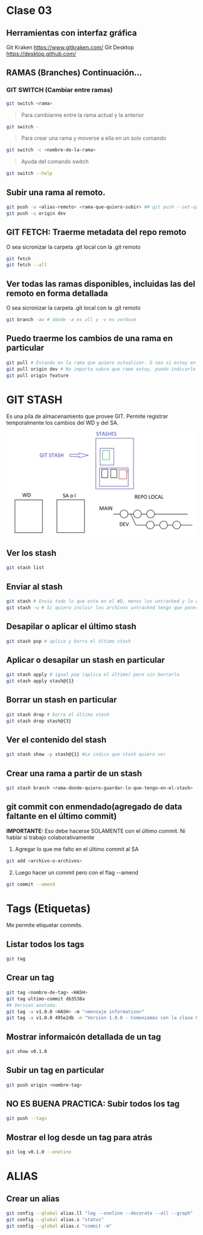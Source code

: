# Clase 03

## Herramientas con interfaz gráfica

Git Kraken <https://www.gitkraken.com/>
Git Desktop <https://desktop.github.com/>

## RAMAS (Branches) Continuación...

### GIT SWITCH (Cambiar entre ramas)

```sh
git switch <rama>
```

> Para cambiarme entre la rama actual y la anterior

```sh
git switch -
```

> Para crear una rama y moverse a ella en un solo comando

```sh
git switch -c <nombre-de-la-rama>
```

> Ayuda del comando switch 

```sh
git switch --help
```

## Subir una rama al remoto.

```sh
git push -u <alias-remoto> <rama-que-quiero-subir> ## git push --set-upstream origin <rama-que-quiero-subir>
git push -u origin dev
```

## GIT FETCH: Traerme metadata del repo remoto
O sea sicronizar la carpeta .git local con la .git remoto

```sh
git fetch 
git fetch --all
```

## Ver todas las ramas disponibles, incluidas las del remoto en forma detallada
O sea sicronizar la carpeta .git local con la .git remoto

```sh
git branch -av # dónde -a es all y -v es verbose 
```

## Puedo traerme los cambios de una rama en particular

```sh
git pull # Estando en la rama que quiero actualizar. O sea si estoy en dev, se va a actualizar con el remoto, dev
git pull origin dev # No importa sobre que rama estoy, puedo indicarle que sincronizar.
git pull origin feature 
```

# GIT STASH
Es una pila de almacenamiento que provee GIT. 
Permite registrar temporalmente los cambios del WD y del SA.


![GIT STASH](_ref/git_stash.png)


## Ver los stash

```sh
git stash list
```

## Enviar al stash

```sh
git stash # Envia todo lo que esta en el WD, menos los untracked y lo que esta en SA
git stash -u # Si quiero incluir los archivos untracked tengo que poner -u
``` 

## Desapilar o aplicar el último stash

```sh
git stash pop # aplica y borra el último stash
```

## Aplicar o desapilar un stash en particular

```sh
git stash apply # igual pop (aplica el último) pero sin borrarlo
git stash apply stash@{1}
```

## Borrar un stash en particular

```sh
git stash drop # borra el último stash
git stash drop stash@{3}
```

## Ver el contenido del stash

```sh
git stash show -p stash@{1} #Le indico que stash quiero ver
```

## Crear una rama a partir de un stash

```sh
git stash branch <rama-donde-quiero-guardar-lo-que-tengo-en-el-stash>
``` 

## git commit con enmendado(agregado de data faltante en el último commit)

**IMPORTANTE:** Eso debe hacerse SOLAMENTE con el último commit. Ni hablar si trabajo colaborativamente

1. Agregar lo que me falto en el último commit al SA

```sh
git add <archivo-o-archivos>
```

2. Luego hacer un commit  pero con el flag --amend

```sh
git commit --amend
``` 

# Tags (Etiquetas)
Me permite etiquetar commits. 

## Listar todos los tags

```sh
git tag
``` 

## Crear un tag

```sh
git tag <nombre-de-tag> <HASH>
git tag ultimo-commit db3538a
## Version anotada. 
git tag -a v1.0.0 <HASH> -m "<mensaje informativo>"
git tag -a v1.0.0 495e2db -m "Version 1.0.0 - Comenzamos con la clase 03 donde vimos fetch, stash, amend y tags"
```

## Mostrar informaicón detallada de un tag

```sh
git show v0.1.0
```

## Subir un tag en particular

```sh
git push origin <nombre-tag>
```

## NO ES BUENA PRACTICA: Subir todos los tag

```sh
git push --tags
```

## Mostrar el log desde un tag para atrás

```sh
git log v0.1.0 --oneline
```

# ALIAS

## Crear un alias

```sh
git config --global alias.ll "log --oneline --decorate --all --graph"
git config --global alias.s "status"
git config --global alias.c "commit -m"
```